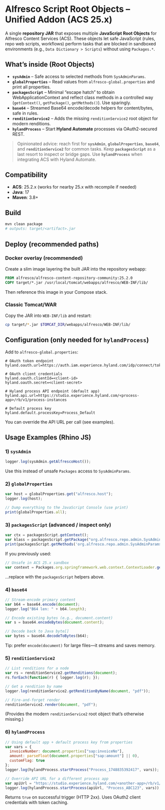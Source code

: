 # Alfresco Script Root Objects – Unified Addon (ACS 25.x)

A single **repository JAR** that exposes multiple **JavaScript Root Objects** for Alfresco Content Services (ACS). These objects let safe JavaScript (rules, repo web scripts, workflows) perform tasks that are blocked in sandboxed environments (e.g., `Data Dictionary > Scripts`) without using `Packages.*`.

## What’s inside (Root Objects)

* **`sysAdmin`** – Safe access to selected methods from `SysAdminParams`. 
* **`globalProperties`** – Read values from `alfresco-global.properties` and print all properties. 
* **`packagesScript`** – Minimal “escape hatch” to obtain WebApplicationContext and reflect class methods in a controlled way (`getContext()`, `getPackage()`, `getMethods()`). Use sparingly. 
* **`base64`** – Streamed Base64 encode/decode helpers for content/bytes, safe in rules. 
* **`renditionService2`** – Adds the missing `renditionService2` root object for modern renditions. 
* **`hylandProcess`** – Start **Hyland Automate** processes via OAuth2-secured REST. 

> Opinionated advice: reach first for **`sysAdmin`**, **`globalProperties`**, **`base64`**, and **`renditionService2`** for common tasks. Keep **`packagesScript`** as a last resort to inspect or bridge gaps. Use **`hylandProcess`** when integrating ACS with Hyland Automate.

## Compatibility

* **ACS**: 25.2.x (works for nearby 25.x with recompile if needed) 
* **Java**: 17 
* **Maven**: 3.8+ 

## Build

```bash
mvn clean package
# outputs: target/<artifact>.jar
```

## Deploy (recommended paths)

### Docker overlay (recommended)

Create a slim image layering the built JAR into the repository webapp:

```dockerfile
FROM alfresco/alfresco-content-repository-community:25.2.0
COPY target/*.jar /usr/local/tomcat/webapps/alfresco/WEB-INF/lib/
```

Then reference this image in your Compose stack. 

### Classic Tomcat/WAR

Copy the JAR into `WEB-INF/lib` and restart:

```bash
cp target/*.jar $TOMCAT_DIR/webapps/alfresco/WEB-INF/lib/
```

## Configuration (only needed for `hylandProcess`)

Add to `alfresco-global.properties`:

```properties
# OAuth token endpoint
hyland.oauth.url=https://auth.iam.experience.hyland.com/idp/connect/token

# OAuth client credentials
hyland.oauth.clientId=<client-id>
hyland.oauth.secret=<client-secret>

# Hyland process API endpoint (default app)
hyland.api.url=https://studio.experience.hyland.com/<process-app>/rb/v1/process-instances

# Default process key
hyland.default.processKey=Process_Default
```

You can override the API URL per call (see examples). 

## Usage Examples (Rhino JS)

### 1) `sysAdmin`

```javascript
logger.log(sysAdmin.getAlfrescoHost());
```

Use this instead of unsafe `Packages` access to `SysAdminParams`. 

### 2) `globalProperties`

```javascript
var host = globalProperties.get("alfresco.host");
logger.log(host);

// Dump everything to the JavaScript Console (use print)
print(globalProperties.all);
```

### 3) `packagesScript` (advanced / inspect only)

```javascript
var ctx = packagesScript.getContext();
var klass = packagesScript.getPackage("org.alfresco.repo.admin.SysAdminParams");
print(packagesScript.getMethods('org.alfresco.repo.admin.SysAdminParams'));
```

If you previously used:

```javascript
// Unsafe in ACS 25.x sandbox
var context = Packages.org.springframework.web.context.ContextLoader.getCurrentWebApplicationContext();
```

...replace with the `packagesScript` helpers above. 

### 4) `base64`

```javascript
// Stream-encode primary content
var b64 = base64.encode(document);
logger.log("B64 len: " + b64.length);

// Encode existing bytes (e.g., document.content)
var s = base64.encodeBytes(document.content);

// Decode back to Java byte[]
var bytes = base64.decodeToBytes(b64);
```

Tip: prefer `encode(document)` for large files—it streams and saves memory. 

### 5) `renditionService2`

```javascript
// List renditions for a node
var rs = renditionService2.getRenditions(document);
rs.forEach(function(r) { logger.log(r); });

// Get a rendition by name
logger.log(renditionService2.getRenditionByName(document, "pdf"));

// Fire-and-forget render
renditionService2.render(document, "pdf");
```

(Provides the modern `renditionService2` root object that’s otherwise missing.) 

### 6) `hylandProcess`

```javascript
// Using default app + default process key from properties
var vars = {
  invoiceNumber: document.properties["sap:invoiceNo"],
  amount: parseFloat(document.properties["sap:amount"] || 0),
  customFlag: true
};
logger.log(hylandProcess.startProcess("Process_1748835392417", vars));

// Override API URL for a different process app
var apiUrl = "https://studio.experience.hyland.com/<another-app>/rb/v1/process-instances";
logger.log(hylandProcess.startProcess(apiUrl, "Process_ABC123", vars));
```

Returns `true` on successful trigger (HTTP 2xx). Uses OAuth2 client credentials with token caching. 